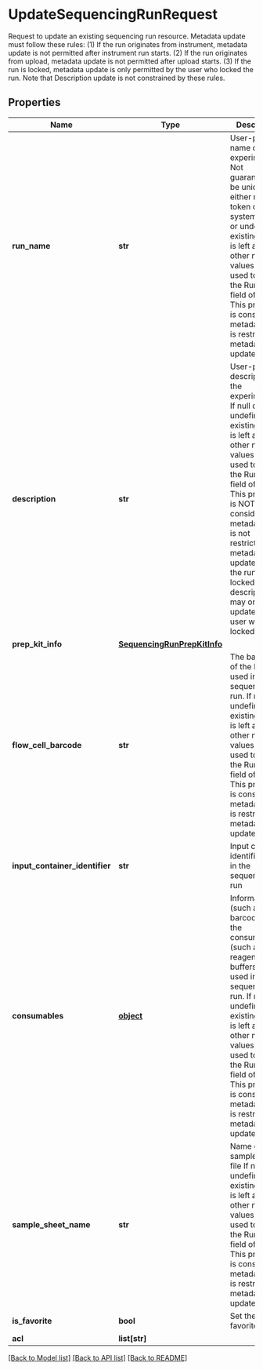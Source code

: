# UpdateSequencingRunRequest

Request to update an existing sequencing run resource. Metadata update must follow these rules:  (1) If the run originates from instrument, metadata update is not permitted after instrument run starts.  (2) If the run originates from upload, metadata update is not permitted after upload starts.  (3) If the run is locked, metadata update is only permitted by the user who locked the run.  Note that Description update is not constrained by these rules.
## Properties
Name | Type | Description | Notes
------------ | ------------- | ------------- | -------------
**run_name** | **str** | User-provided name of the experiment/run  Not guaranteed to be unique for either request token or system  If null or undefined, existing value is left as is  Any other non-null values are used to update the RunName field of the run  This property is considered metadata, and is restricted by metadata update rules | [optional] 
**description** | **str** | User-provided description of the experiment/run  If null or undefined, existing value is left as is  Any other non-null values are used to update the RunName field of the run  This property is NOT considered metadata, and is not restricted by metadata update rules  If the run is locked, description may only be updated by the user who locked the run | [optional] 
**prep_kit_info** | [**SequencingRunPrepKitInfo**](SequencingRunPrepKitInfo.md) |  | [optional] 
**flow_cell_barcode** | **str** | The barcode of the FlowCell used in the sequencing run.  If null or undefined, existing value is left as is  Any other non-null values are used to update the RunName field of the run  This property is considered metadata, and is restricted by metadata update rules | [optional] 
**input_container_identifier** | **str** | Input container identifier used in the sequencing run | [optional] 
**consumables** | [**object**](.md) | Information (such as barcodes) of the consumables (such as reagents, buffers, ...) used in the sequencing run.  If null or undefined, existing value is left as is  Any other non-null values are used to update the RunName field of the run  This property is considered metadata, and is restricted by metadata update rules | [optional] 
**sample_sheet_name** | **str** | Name of the sample sheet file  If null or undefined, existing value is left as is  Any other non-null values are used to update the RunName field of the run  This property is considered metadata, and is restricted by metadata update rules | [optional] 
**is_favorite** | **bool** | Set the run as favorite runs | [optional] 
**acl** | **list[str]** |  | [optional] 

[[Back to Model list]](../README.md#documentation-for-models) [[Back to API list]](../README.md#documentation-for-api-endpoints) [[Back to README]](../README.md)


